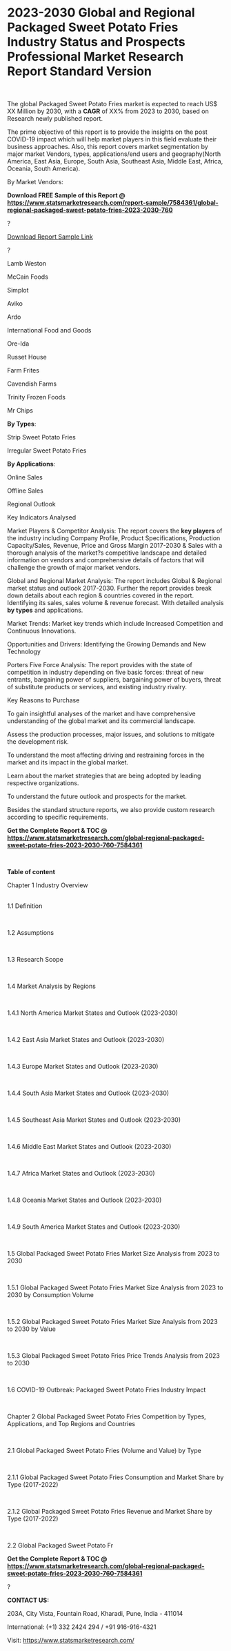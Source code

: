<h1>2023-2030 Global and Regional Packaged Sweet Potato Fries Industry Status and Prospects Professional Market Research Report Standard Version</h1><br/><p>The global Packaged Sweet Potato Fries market is expected to reach US$ XX Million by 2030, with a <strong>CAGR</strong> of XX% from 2023 to 2030, based on Research newly published report.</p>
 
 
 
 <p>The prime objective of this report is to provide the insights on the post COVID-19 impact which will help market players in this field evaluate their business approaches. Also, this report covers market segmentation by major market Vendors, types, applications/end users and geography(North America, East Asia, Europe, South Asia, Southeast Asia, Middle East, Africa, Oceania, South America).</p>
 
 
 
 <p>By Market Vendors:</p>
 
 
 
 <div><b>Download FREE Sample of this Report @ <a href="https://www.statsmarketresearch.com/download-free-sample/7584361/global-regional-packaged-sweet-potato-fries-2023-2030-760">https://www.statsmarketresearch.com/report-sample/7584361/global-regional-packaged-sweet-potato-fries-2023-2030-760</a></b></div>
 
 
 
 <p>? </p>
 
 
 
 <p><a href="https://www.statsmarketresearch.com/download-free-sample/7584361/global-regional-packaged-sweet-potato-fries-2023-2030-760">Download Report Sample Link</a></p>
 
 
 
 <p>? </p>
 
 
 
 <p>Lamb Weston</p>
 
 
 
 <p>McCain Foods</p>
 
 
 
 <p>Simplot</p>
 
 
 
 <p>Aviko</p>
 
 
 
 <p>Ardo</p>
 
 
 
 <p>International Food and Goods</p>
 
 
 
 <p>Ore-Ida</p>
 
 
 
 <p>Russet House</p>
 
 
 
 <p>Farm Frites</p>
 
 
 
 <p>Cavendish Farms</p>
 
 
 
 <p>Trinity Frozen Foods</p>
 
 
 
 <p>Mr Chips</p>
 
 
 
 <p><strong>By Types</strong>:</p>
 
 
 
 <p>Strip Sweet Potato Fries</p>
 
 
 
 <p>Irregular Sweet Potato Fries</p>
 
 
 
 <p><strong><strong>By Applications</strong></strong>:</p>
 
 
 
 <p>Online Sales</p>
 
 
 
 <p>Offline Sales</p>
 
 
 
 <p>Regional Outlook</p>
 
 
 
 <p>Key Indicators Analysed</p>
 
 
 
 <p>Market Players & Competitor Analysis: The report covers the <strong>key players</strong> of the industry including Company Profile, Product Specifications, Production Capacity/Sales, Revenue, Price and Gross Margin 2017-2030 & Sales with a thorough analysis of the market?s competitive landscape and detailed information on vendors and comprehensive details of factors that will challenge the growth of major market vendors.</p>
 
 
 
 <p>Global and Regional Market Analysis: The report includes Global & Regional market status and outlook 2017-2030. Further the report provides break down details about each region & countries covered in the report. Identifying its sales, sales volume & revenue forecast. With detailed analysis <strong>by types</strong> and applications.</p>
 
 
 
 <p>Market Trends: Market key trends which include Increased Competition and Continuous Innovations.</p>
 
 
 
 <p>Opportunities and Drivers: Identifying the Growing Demands and New Technology</p>
 
 
 
 <p>Porters Five Force Analysis: The report provides with the state of competition in industry depending on five basic forces: threat of new entrants, bargaining power of suppliers, bargaining power of buyers, threat of substitute products or services, and existing industry rivalry.</p>
 
 
 
 <p>Key Reasons to Purchase</p>
 
 
 
 <p>To gain insightful analyses of the market and have comprehensive understanding of the global market and its commercial landscape.</p>
 
 
 
 <p>Assess the production processes, major issues, and solutions to mitigate the development risk.</p>
 
 
 
 <p>To understand the most affecting driving and restraining forces in the market and its impact in the global market.</p>
 
 
 
 <p>Learn about the market strategies that are being adopted by leading respective organizations.</p>
 
 
 
 <p>To understand the future outlook and prospects for the market.</p>
 
 
 
 <p>Besides the standard structure reports, we also provide custom research according to specific requirements.</p>
 
 
 
 <div><b>Get the Complete Report & TOC @ <a href="https://www.statsmarketresearch.com/global-regional-packaged-sweet-potato-fries-2023-2030-760-7584361">https://www.statsmarketresearch.com/global-regional-packaged-sweet-potato-fries-2023-2030-760-7584361</a></b></div>
 
 
 
 <p><br />
 
 <b>Table of content</b></p>
 
 
 
 <p>Chapter 1 Industry Overview<br />
 
 <br />
 
 1.1 Definition<br />
 
 <br />
 
 1.2 Assumptions<br />
 
 <br />
 
 1.3 Research Scope<br />
 
 <br />
 
 1.4 Market Analysis by Regions<br />
 
 <br />
 
 1.4.1 North America Market States and Outlook (2023-2030)<br />
 
 <br />
 
 1.4.2 East Asia Market States and Outlook (2023-2030)<br />
 
 <br />
 
 1.4.3 Europe Market States and Outlook (2023-2030)<br />
 
 <br />
 
 1.4.4 South Asia Market States and Outlook (2023-2030)<br />
 
 <br />
 
 1.4.5 Southeast Asia Market States and Outlook (2023-2030)<br />
 
 <br />
 
 1.4.6 Middle East Market States and Outlook (2023-2030)<br />
 
 <br />
 
 1.4.7 Africa Market States and Outlook (2023-2030)<br />
 
 <br />
 
 1.4.8 Oceania Market States and Outlook (2023-2030)<br />
 
 <br />
 
 1.4.9 South America Market States and Outlook (2023-2030)<br />
 
 <br />
 
 1.5 Global Packaged Sweet Potato Fries Market Size Analysis from 2023 to 2030<br />
 
 <br />
 
 1.5.1 Global Packaged Sweet Potato Fries Market Size Analysis from 2023 to 2030 by Consumption Volume<br />
 
 <br />
 
 1.5.2 Global Packaged Sweet Potato Fries Market Size Analysis from 2023 to 2030 by Value<br />
 
 <br />
 
 1.5.3 Global Packaged Sweet Potato Fries Price Trends Analysis from 2023 to 2030<br />
 
 <br />
 
 1.6 COVID-19 Outbreak: Packaged Sweet Potato Fries Industry Impact<br />
 
 <br />
 
 Chapter 2 Global Packaged Sweet Potato Fries Competition by Types, Applications, and Top Regions and Countries<br />
 
 <br />
 
 2.1 Global Packaged Sweet Potato Fries (Volume and Value) by Type<br />
 
 <br />
 
 2.1.1 Global Packaged Sweet Potato Fries Consumption and Market Share by Type (2017-2022)<br />
 
 <br />
 
 2.1.2 Global Packaged Sweet Potato Fries Revenue and Market Share by Type (2017-2022)<br />
 
 <br />
 
 2.2 Global Packaged Sweet Potato Fr</p>
 
 
 
 <div><b>Get the Complete Report & TOC @ <a href="https://www.statsmarketresearch.com/global-regional-packaged-sweet-potato-fries-2023-2030-760-7584361">https://www.statsmarketresearch.com/global-regional-packaged-sweet-potato-fries-2023-2030-760-7584361</a></b></div>
 
 
 
 <p>? </p>
 
 
 
 <p><b>CONTACT US:</b><br />
 
 203A, City Vista, Fountain Road, Kharadi, Pune, India - 411014<br />
 
 International: (+1) 332 2424 294 / +91 916-916-4321<br />
 
 Visit: <a href="https://www.statsmarketresearch.com/">https://www.statsmarketresearch.com/</a></p>